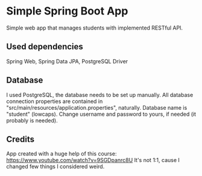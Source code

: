 # Simple Spring Boot App
Simple web app that manages students with implemented RESTful API.

## Used dependencies
Spring Web, Spring Data JPA, PostgreSQL Driver 

## Database
I used PostgreSQL, the database needs to be set up manually.
All database connection properties are contained in "src/main/resources/application.properties", naturally.
Database name is "student" (lowcaps).
Change username and password to yours, if needed (it probably is needed).

## Credits
App created with a huge help of this course: https://www.youtube.com/watch?v=9SGDpanrc8U
It's not 1:1, cause I changed few things I considered weird.
